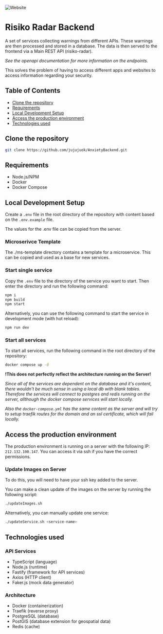 ![Website](https://img.shields.io/website?url=https%3A%2F%2Fapi.risiko-radar.info%2Fhealth&label=API%20Status&link=https%3A%2F%2Frisiko-radar.info%2F)

# Risiko Radar Backend

A set of services collecting warnings from different APIs.
These warnings are then processed and stored in a database.
The data is then served to the frontend via a Main REST API (risiko-radar).

_See the openapi documentation for more information on the endpoints._

This solves the problem of having to access different apps and websites to access information regarding your security.

## Table of Contents
* [Clone the repository](#clone-the-repository)
* [Requirements](#requirements)
* [Local Development Setup](#local-development-setup)
* [Access the production environment](#access-the-production-environment)
* [Technologies used](#technologies-used)

## Clone the repository

```bash
git clone https://github.com/jujujuok/AnxietyBackend.git
```

## Requirements

- Node.js/NPM
- Docker
- Docker Compose

## Local Development Setup

Create a `.env` file in the root directory of the repository with content based on the `.env.example` file.

The values for the .env file can be copied from the server.

### Microserivce Template

The ./ms-template directory contains a template for a microservice.
This can be copied and used as a base for new services.

### Start single service

Copy the `.env` file to the directory of the service you want to start. 
Then enter the directory and run the following command:

```bash
npm i
npm build
npm start
```

Alternatively, you can use the following command to start the service in development mode (with hot reload):

```bash
npm run dev
```

### Start all services
To start all services, run the following command in the root directory of the repository:

```bash
docker compose up -d
```

**!This does not perfectly reflect the architecture running on the Server!**

_Since all of the services are dependent on the database and it's content, there wouldn't be much sense in using a local db with blank tables. Therefore the services will connect to postgres and redis running on the server, allthough the docker compose services will start locally._

_Also the `docker-compose.yml` has the same content as the server and will try to setup traefik routes for the domain and an ssl certificate, which will fail locally._

## Access the production environment

The production environment is running on a server with the following IP: `212.132.100.147`.
You can access it via ssh if you have the correct permissions.

### Update Images on Server

To do this, you will need to have your ssh key added to the server.

You can make a clean update of the images on the server by running the following script:

```bash
./updateImages.sh
```

Alternatively, you can manually update one service:
```bash
./updateService.sh <service-name>
```

## Technologies used

### API Services
- TypeScript (language)
- Node.js (runtime)
- Fastify (framework for API services)
- Axios (HTTP client)
- Faker.js (mock data generator)

### Architecture
- Docker (containerization)
- Traefik (reverse proxy)
- PostgreSQL (database)
- PostGIS (database extension for geospatial data)
- Redis (cache)
